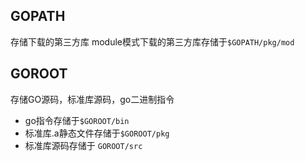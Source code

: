 ## GOPATH
存储下载的第三方库 
module模式下载的第三方库存储于`$GOPATH/pkg/mod`

## GOROOT
存储GO源码，标准库源码，go二进制指令  
- go指令存储于`$GOROOT/bin`
- 标准库.a静态文件存储于`$GOROOT/pkg`  
- 标准库源码存储于 `GOROOT/src`

